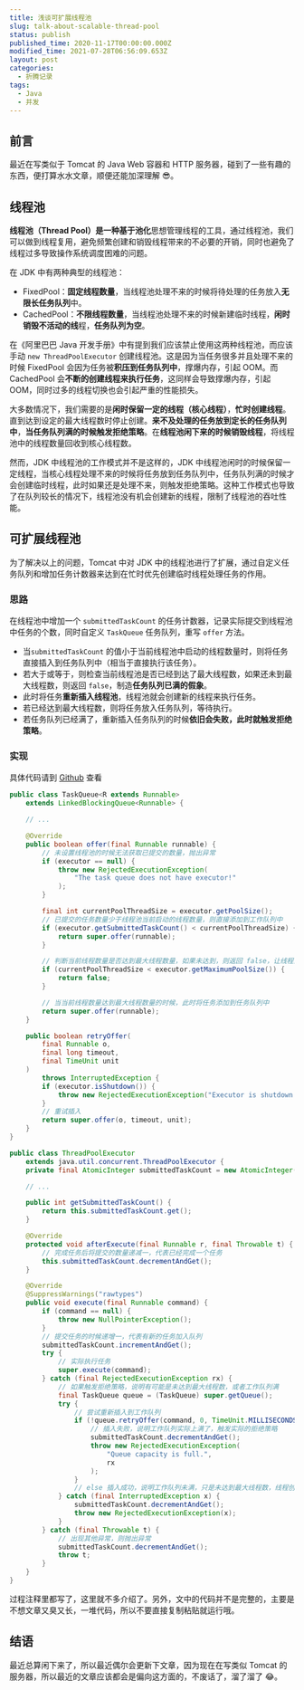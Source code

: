 ```yaml
---
title: 浅谈可扩展线程池
slug: talk-about-scalable-thread-pool
status: publish
published_time: 2020-11-17T00:00:00.000Z
modified_time: 2021-07-28T06:56:09.653Z
layout: post
categories:
  - 折腾记录
tags:
  - Java
  - 并发
---
```


## 前言

最近在写类似于 Tomcat 的 Java Web 容器和 HTTP 服务器，碰到了一些有趣的东西，便打算水水文章，顺便还能加深理解 😎。

## 线程池

**线程池（Thread Pool）**是一种基于**池化**思想管理线程的工具，通过线程池，我们可以做到线程复用，避免频繁创建和销毁线程带来的不必要的开销，同时也避免了线程过多导致操作系统调度困难的问题。

在 JDK 中有两种典型的线程池：

- FixedPool：**固定线程数量**，当线程池处理不来的时候将待处理的任务放入**无限长任务队列**中。
- CachedPool：**不限线程数量**，当线程池处理不来的时候新建临时线程，**闲时销毁不活动的线**程，**任务队列为空**。

在《阿里巴巴 Java 开发手册》中有提到我们应该禁止使用这两种线程池，而应该手动 `new ThreadPoolExecutor` 创建线程池。这是因为当任务很多并且处理不来的时候 FixedPool 会因为任务被**积压到任务队列中**，撑爆内存，引起 OOM。而 CachedPool 会**不断的创建线程来执行任务**，这同样会导致撑爆内存，引起 OOM，同时过多的线程切换也会引起严重的性能损失。

大多数情况下，我们需要的是**闲时保留一定的线程（核心线程）**，**忙时创建线程**。直到达到设定的最大线程数时停止创建。**来不及处理的任务放到定长的任务队列中**，**当任务队列满的时候触发拒绝策略**。在**线程池闲下来的时候销毁线程**，将线程池中的线程数量回收到核心线程数。

然而，JDK 中线程池的工作模式并不是这样的，JDK 中线程池闲时的时候保留一定线程，当核心线程处理不来的时候将任务放到任务队列中，任务队列满的时候才会创建临时线程，此时如果还是处理不来，则触发拒绝策略。这种工作模式也导致了在队列较长的情况下，线程池没有机会创建新的线程，限制了线程池的吞吐性能。

## 可扩展线程池

为了解决以上的问题，Tomcat 中对 JDK 中的线程池进行了扩展，通过自定义任务队列和增加任务计数器来达到在忙时优先创建临时线程处理任务的作用。

### 思路

在线程池中增加一个 `submittedTaskCount` 的任务计数器，记录实际提交到线程池中任务的个数，同时自定义 `TaskQueue` 任务队列，重写 `offer` 方法。

- 当`submittedTaskCount` 的值小于当前线程池中启动的线程数量时，则将任务直接插入到任务队列中（相当于直接执行该任务）。
- 若大于或等于，则检查当前线程池是否已经到达了最大线程数，如果还未到最大线程数，则返回 `false`，制造**任务队列已满的假象**。
- 此时将任务**重新插入线程池**，线程池就会创建新的线程来执行任务。
- 若已经达到最大线程数，则将任务放入任务队列，等待执行。
- 若任务队列已经满了，重新插入任务队列的时候**依旧会失败，此时就触发拒绝策略**。

### 实现

具体代码请到 [Github](https://github.com/syfxlin/code/tree/master/100-days-of-code/java/src/main/java/me/ixk/days/day1) 查看

```java
public class TaskQueue<R extends Runnable>
    extends LinkedBlockingQueue<Runnable> {

    // ...

    @Override
    public boolean offer(final Runnable runnable) {
        // 未设置线程池的时候无法获取已提交的数量，抛出异常
        if (executor == null) {
            throw new RejectedExecutionException(
                "The task queue does not have executor!"
            );
        }

        final int currentPoolThreadSize = executor.getPoolSize();
        // 已提交的任务数量少于线程池当前启动的线程数量，则直接添加到工作队列中
        if (executor.getSubmittedTaskCount() < currentPoolThreadSize) {
            return super.offer(runnable);
        }

        // 判断当前线程数量是否达到最大线程数量，如果未达到，则返回 false，让线程池优先新建线程
        if (currentPoolThreadSize < executor.getMaximumPoolSize()) {
            return false;
        }

        // 当当前线程数量达到最大线程数量的时候，此时将任务添加到任务队列中
        return super.offer(runnable);
    }

    public boolean retryOffer(
        final Runnable o,
        final long timeout,
        final TimeUnit unit
    )
        throws InterruptedException {
        if (executor.isShutdown()) {
            throw new RejectedExecutionException("Executor is shutdown!");
        }
        // 重试插入
        return super.offer(o, timeout, unit);
    }
}
```

```java
public class ThreadPoolExecutor
    extends java.util.concurrent.ThreadPoolExecutor {
    private final AtomicInteger submittedTaskCount = new AtomicInteger(0);

    // ...

    public int getSubmittedTaskCount() {
        return this.submittedTaskCount.get();
    }

    @Override
    protected void afterExecute(final Runnable r, final Throwable t) {
        // 完成任务后将提交的数量递减一，代表已经完成一个任务
        this.submittedTaskCount.decrementAndGet();
    }

    @Override
    @SuppressWarnings("rawtypes")
    public void execute(final Runnable command) {
        if (command == null) {
            throw new NullPointerException();
        }
        // 提交任务的时候递增一，代表有新的任务加入队列
        submittedTaskCount.incrementAndGet();
        try {
            // 实际执行任务
            super.execute(command);
        } catch (final RejectedExecutionException rx) {
            // 如果触发拒绝策略，说明有可能是未达到最大线程数，或者工作队列满
            final TaskQueue queue = (TaskQueue) super.getQueue();
            try {
                // 尝试重新插入到工作队列
                if (!queue.retryOffer(command, 0, TimeUnit.MILLISECONDS)) {
                    // 插入失败，说明工作队列实际上满了，触发实际的拒绝策略
                    submittedTaskCount.decrementAndGet();
                    throw new RejectedExecutionException(
                        "Queue capacity is full.",
                        rx
                    );
                }
                // else 插入成功，说明工作队列未满，只是未达到最大线程数，线程创建达到要求的时候就会执行
            } catch (final InterruptedException x) {
                submittedTaskCount.decrementAndGet();
                throw new RejectedExecutionException(x);
            }
        } catch (final Throwable t) {
            // 出现其他异常，则抛出异常
            submittedTaskCount.decrementAndGet();
            throw t;
        }
    }
}
```

过程注释里都写了，这里就不多介绍了。另外，文中的代码并不是完整的，主要是不想文章又臭又长，一堆代码，所以不要直接复制粘贴就运行哦。

## 结语

最近总算闲下来了，所以最近偶尔会更新下文章，因为现在在写类似 Tomcat 的服务器，所以最近的文章应该都会是偏向这方面的，不废话了，溜了溜了 😂。
